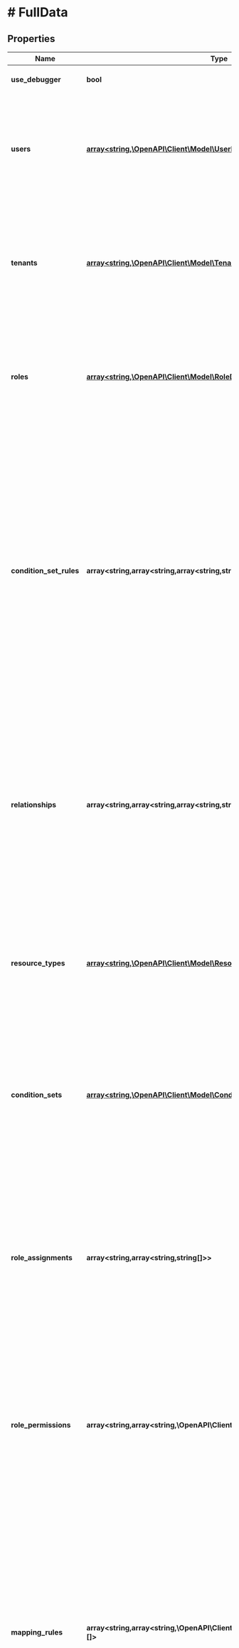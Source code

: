 # # FullData

## Properties

Name | Type | Description | Notes
------------ | ------------- | ------------- | -------------
**use_debugger** | **bool** |  | [optional] [default to true]
**users** | [**array<string,\OpenAPI\Client\Model\UserData>**](UserData.md) | Key-Value mapping of the users in the system. The key is the user key and the value contains some details about the user. |
**tenants** | [**array<string,\OpenAPI\Client\Model\TenantData>**](TenantData.md) | Key-Value mapping of the tenants in the system. The key is the tenant key and the value contains some details about the tenant. |
**roles** | [**array<string,\OpenAPI\Client\Model\RoleData>**](RoleData.md) | Key-Value mapping of the roles in the system. The key is the role key and the value contains some details about the role. |
**condition_set_rules** | **array<string,array<string,array<string,string[]>>>** | Key-Value mapping of the permissions for each condition set. The key is the user-set key and the value is Key-Value mapping of resource-set key to the permissions for that user-set &amp; resource-set.The key is the resource key and the value is list of actions that the user-set can perform on that resource-set |
**relationships** | **array<string,array<string,array<string,string[]>>>** | Key-Value mapping of the relationships between resources. The key is the resource instance key and the value is Key-Value mapping of relation key to a Key-Value mapping of resource ( type ) to list of instances keys. |
**resource_types** | [**array<string,\OpenAPI\Client\Model\ResourceTypeData>**](ResourceTypeData.md) | Key-Value mapping of the resource types in the system. The key is the resource type key and the value contains some details about the resource type. |
**condition_sets** | [**array<string,\OpenAPI\Client\Model\ConditionSetData>**](ConditionSetData.md) | Key-Value mapping of the condition sets in the system. The key is the formatted condition set key and the value contains some details about the condition set. |
**role_assignments** | **array<string,array<string,string[]>>** | Key-Value mapping of the role assignments for the users. The key is the user key and the value is Key-Value mapping of resource instance key or tenant key to list of role keys assigned to the user in that resource instance. |
**role_permissions** | **array<string,array<string,\OpenAPI\Client\Model\RoleData>>** | Key-Value mapping of the permissions for each role. The key is the resource key and the value is Key-Value mapping of role key to details on the role permissions. |
**mapping_rules** | **array<string,array<string,\OpenAPI\Client\Model\MappingRulesInnerValue>[]>** | Key-Value mapping of groups of mapping rules in the system. The key is the mapping rule group and the value is a list of mapping rules objects.We currently have only one group named &#39;all&#39; which contains all the mapping rules.A mapping rule object contains, action, http_method, resource and url - all strings. | [optional]
**resource_instances** | [**array<string,\OpenAPI\Client\Model\ResourceInstanceAttributeData>**](ResourceInstanceAttributeData.md) | Key-Value mapping of the resource instances in the system. The key is the resource instance key and the value contains some details about the resource instance. | [optional]

[[Back to Model list]](../../README.md#models) [[Back to API list]](../../README.md#endpoints) [[Back to README]](../../README.md)
